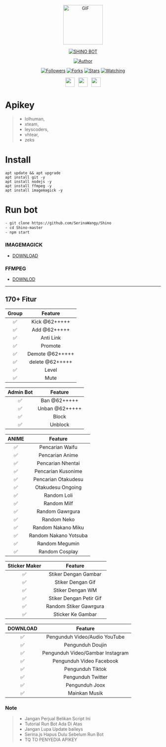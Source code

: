 <p align="center">
<img src="https://media.giphy.com/media/3hpGF8zZZxk1UBRzka/giphy.gif" alt="GIF" width="128" height="128"/>
</p>
<p align="center">
<a href="#"><img title="SHINO BOT" src="https://img.shields.io/badge/SHINO BOT-green?colorA=%23ff0000&colorB=%23017e40&style=for-the-badge"></a>
</p>
<p align="center">
<a href="https://github.com/SerinaWangy"><img title="Author" src="https://img.shields.io/badge/Author-Wira-orange.svg?style=for-the-badge&logo=github"></a>
</p>
<p align="center">
<a href="https://github.com/SerinaWangy/followers"><img title="Followers" src="https://img.shields.io/github/followers/SerinaWangy?color=blue&style=flat-square"></a>
<a href="https://github.com/SerinaWangy/Shino/network/members"><img title="Forks" src="https://img.shields.io/github/forks/SerinaWangy/Shino?color=blue&style=flat-square"></a>
<a href="https://github.com/SerinaWangy/Shino/stargazers/"><img title="Stars" src="https://img.shields.io/github/stars/SerinaWangy/Shino?color=blue&style=flat-square"></a>
<a href="https://github.com/SerinaWangy/Shino/watchers"><img title="Watching" src="https://img.shields.io/github/watchers/SerinaWangy/Shino?label=Watchers&color=blue&style=flat-square"></a>
</p>
<p align='center'>
   <a href="https://twitter.com/WiraShn?t=Su5sCAARYQhoeRBLcJkGhA&s=09"><img height="30" src="https://telegra.ph/file/61c739abe39df12574b75.jpg"></a>&nbsp;&nbsp;
   <a href="https://wa.me/6285279655886"><img height="30" src="https://telegra.ph/file/ed43464e92cbcbe3c78db.jpg"></a>&nbsp;&nbsp;
   <a href="https://instagram.com/dryflow.r"><img height="30" src="https://telegra.ph/file/eb754eb0d61c8114ac7f3.jpg"></a>
</P>


# Apikey
>- lolhuman,
>- xteam,
>- leyscoders,
>- vhtear,
>- zeks

# Install 
```
apt update && apt upgrade
apt install git -y
apt install nodejs -y
apt install ffmpeg -y
apt install imagemagick -y
```

# Run bot
```bash
- git clone https://github.com/SerinaWangy/Shino
- cd Shino-master
- npm start
```



### IMAGEMAGICK
- [DOWNLOAD](https://imagemagick.org/script/download.php)

### FFMPEG
- [DOWNLOD](https://ffmpeg.org/)




---
## 170+ Fitur


| Group | Feature |
| :-------------: | :-----------------------------: |
| ✅| Kick @62+++++ |
| ✅| Add @62+++++ |
| ✅| Anti Link|
| ✅| Promote |
| ✅| Demote @62+++++ |
| ✅| delete @62+++++ |
| ✅| Level |
| ✅| Mute |

| Admin Bot | Feature |
| :-------------: | :-----------------------------: |
| ✅| Ban @62+++++ |
| ✅| Unban @62+++++ |
| ✅| Block|
| ✅| Unblock |

| ANIME | Feature |
| :-------------: | :-----------------------------: |
| ✅| Pencarian Waifu |
| ✅| Pencarian Anime | 
| ✅| Pencarian Nhentai|
| ✅| Pencarian Kusonime|
| ✅| Pencarian Otakudesu|
| ✅| Otakudesu Ongoing|
| ✅| Random Loli|
| ✅| Random Milf |
| ✅| Random Gawrgura |
| ✅| Random Neko |
| ✅| Random Nakano Miku |
| ✅| Random Nakano Yotsuba |
| ✅| Random Megumin |
| ✅| Random Cosplay |

| Sticker Maker | Feature |
| :-------------: | :-----------------------------: |
| ✅| Stiker Dengan Gambar |
| ✅| Stiker Dengan Gif |
| ✅| Stiker Dengan WM |
| ✅| Stiker Dengan Petir Gif |
| ✅| Random Stiker Gawrgura |
| ✅| Sticker Ke Gambar |

| DOWNLOAD | Feature |
| :-------------: | :-----------------------------: |
| ✅| Pengunduh Video/Audio YouTube |
| ✅| Pengunduh Doujin | 
| ✅| Pengunduh Video/Gambar Instagram|
| ✅| Pengunduh Video Facebook |
| ✅| Pengunduh Tiktok |
| ✅| Pengunduh Twitter |
| ✅| Pengunduh Joox |
| ✅| Mainkan Musik |



### Note
>- Jangan Perjual Belikan Script Ini
>- Tutorial Run Bot Ada Di Atas
>- Jangan Lupa Update baileys
>- Serina.js Hapus Dulu Sebelum Run Bot
>- TQ TO PENYEDIA APIKEY
